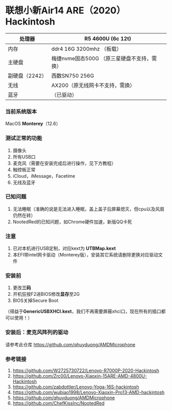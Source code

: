 # 联想小新Air14 ARE（2020）Hackintosh

| 处理器         | R5 4600U (6c 12t)                           |
| -------------- | ------------------------------------------- |
| 内存           | ddr4 16G 3200mhz （板载）                   |
| 主硬盘         | 梅捷nvme固态500G （原三星硬盘不支持，需换） |
| 副硬盘（2242） | 西数SN750 256G                              |
| 无线           | AX200（原无线网卡不支持，需换）             |
| 蓝牙           | （已驱动）                                  |

### 当前系统版本

MacOS **Monterey**（12.6）



### 测试正常的功能

1. 摄像头
2. 所有USB口
3. 麦克风（需要在安装完成后进行操作，见下方教程）
4. 触控板正常
5. iCloud，iMessage，Facetime
6. 无线及蓝牙



### 已知问题

1. 无法睡眠（准确的说是无法进入睡眠，盖上盖子后屏幕熄灭，但cpu以及风扇仍然在转）
2. NootedRed的已知问题，如Chrome硬件加速，新版QQ卡死



### 注意

1. 已对本机进行USB定制，对应kext为 **UTBMap.kext** 
2. 本EFI带intel网卡驱动（Monterey版），安装其它系统请删除更换对应驱动文件



### 安装前

1. 更改**三码**
2. 开机狂按F2进BIOS修改**显存**至2G
3. BIOS关掉Secure Boot

（得益于**GenericUSBXHCI.kext**，我们不再需要屏蔽xhci口，现在所有的插口都可以使用！）



### 安装后：麦克风阵列的驱动

请参考此仓库 https://github.com/qhuyduong/AMDMicrophone





### 参考链接

1. https://github.com/W2725730722/Lenovo-R7000P-2020-Hackintosh
2. https://github.com/Zrc00/Lenovo-Xiaoxin-15ARE-AMD-4800U-Hackintosh
3. https://github.com/zabdottler/Lenovo-Yoga-16S-hackintosh
4. https://github.com/wubiao1998/Lenovo-Xiaoxin-Pro13-AMD-hackintosh
5. https://github.com/qhuyduong/AMDMicrophone
6. https://github.com/ChefKissInc/NootedRed

